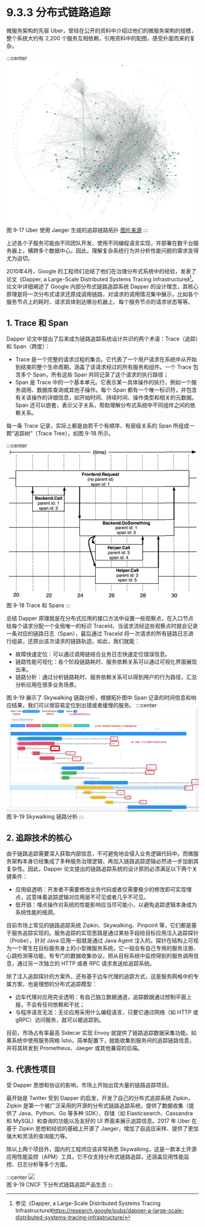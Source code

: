 # 9.3.3 分布式链路追踪

微服务架构的先驱 Uber，曾经在公开的资料中介绍过他们的微服务架构的规模，整个系统大约有 2,200 个服务互相依赖，引用资料中的配图，感受扑面而来的复杂。

:::center
  ![](../assets/uber-microservice.png)<br/>
  图 9-17 Uber 使用 Jaeger 生成的追踪链路拓扑 [图片来源](https://www.uber.com/en-IN/blog/microservice-architecture/)
:::

上述各个子服务可能由不同团队开发、使用不同编程语言实现，并部署在数千台服务器上，横跨多个数据中心。因此，理解复杂系统行为并分析性能问题的需求变得尤为迫切。

2010年4月，Google 的工程师们总结了他们在治理分布式系统中的经验，发表了论文《Dapper, a Large-Scale Distributed Systems Tracing Infrastructure》[^1]。论文中详细阐述了 Google 内部分布式链路追踪系统 Dapper 的设计理念，其核心原理是将一次分布式请求还原成调用链路，对请求的调用情况集中展示，比如各个服务节点上的耗时、请求具体到达哪台机器上、每个服务节点的请求状态等等。

## 1. Trace 和 Span

Dapper 论文中提出了后来成为链路追踪系统设计共识的两个术语：Trace（追踪）和 Span（跨度）：
- Trace 是一个完整的请求过程的集合。它代表了一个用户请求在系统中从开始到结束的整个生命周期，涵盖了该请求经过的所有服务和组件。一个 Trace 包含多个 Span，所有这些 Span 共同记录了这个请求的执行路径；
- Span 是 Trace 中的一个基本单元。它表示某一具体操作的执行，例如一个服务调用、数据库查询或其他子操作。每个 Span 都有一个唯一标识符，并包含有关该操作的详细信息，如开始时间、持续时间、操作类型和相关的元数据。Span 还可以嵌套，表示父子关系，帮助理解分布式系统中不同组件之间的依赖关系。

每一条 Trace 记录，实际上都是由若干个有顺序、有层级关系的 Span 所组成一颗“追踪树”（Trace Tree），如图 9-18 所示。

:::center
  ![](../assets/Dapper-trace-span.png)<br/>
  图 9-18 Trace 和 Spans
:::

总结 Dapper 原理就是在分布式应用的接口方法中设置一些观察点，在入口节点给每个请求分配一个全局唯一的标识 TraceId，当请求流经这些观察点时就会记录一条对应的链路日志（Span），最后通过 TraceId 将一次请求的所有链路日志进行组装，还原出该次请求的链路轨迹。如此，我们就能：

- 故障快速定位：可以通过调用链结合业务日志快速定位错误信息。
- 链路性能可视化：各个阶段链路耗时、服务依赖关系可以通过可视化界面展现出来。
- 链路分析：通过分析链路耗时、服务依赖关系可以得到用户的行为路径，汇总分析应用在很多业务场景。

图 9-19 展示了 Skywalking 链路分析，根据拓扑图中 Span 记录的时间信息和响应结果，我们可以很容易定位到出错或者缓慢的服务。
:::center
  ![](../assets/skywalking-ui.jpeg)<br/>
  图 9-19 Skywalking 链路分析
:::

## 2. 追踪技术的核心

由于链路追踪需要深入获取内部信息，不可避免地会侵入业务逻辑代码中。而微服务架构本身已经集成了多种服务治理逻辑，再加入链路追踪逻辑必然进一步加剧其复杂性。因此，Dapper 论文提出的链路追踪系统的设计原则必须满足以下两个关键条件：

- 应用级透明：开发者不需要修改业务代码或者仅需要极少的修改即可实现埋点，这意味着追踪逻辑对应用层不可见或者几乎不可见。
- 低开销：埋点操作对系统的性能影响应当尽可能小，以避免追踪逻辑本身成为系统性能的瓶颈。

目前市场上常见的链路追踪系统 Zipkin、Skywalking、Pinpoint 等，它们都是基于服务追踪实现的。服务追踪的实现思路是通过某些手段给目标应用注入追踪探针（Probe），针对 Java 应用一般就是通过 Java Agent 注入的。探针在结构上可视为一个寄生在目标服务身上的小型微服务系统，它一般会有自己专用的服务注册、心跳检测等功能，有专门的数据收集协议，把从目标系统中监控得到的服务调用信息，通过另一次独立的 HTTP 或者 RPC 请求发送给追踪系统。


除了注入追踪探针的方案外，还有基于边车代理的追踪方式，这是服务网格中的专属方案，也是理想的分布式追踪模型：
- 边车代理对应用完全透明：有自己独立数据通道，追踪数据通过控制平面上报，不会有任何依赖和干扰；
- 与程序语言无法：无论应用采用什么编程语言，只要它通过网络（如 HTTP 或 gRPC）访问服务，就可以被追踪到。

目前，市场占有率最高 Sidecar 实现 Envoy 就提供了链路追踪数据采集功能。如果系统中使用服务网格 Istio，简单配置下，就能收集到服务间的追踪链路信息，并将其转发到 Prometheus、Jaeger 或其他兼容的后端。

## 3. 代表性项目

受 Dapper 思想和协议的影响，市场上开始出现大量的链路追踪项目。

最开始是 Twitter 受到 Dapper 的启发，开发了自己的分布式追踪系统 Zipkin，Zipkin 是第一个被广泛采用的开源的分布式链路追踪系统，提供了数据收集（提供了 Java、Python、Go 等多种 SDK）、存储（如 Elasticsearch、Cassandra 和 MySQL）和查询的功能以及友好的 UI 界面来展示追踪信息。2017 年 Uber 在基于 Zipkin 思想和经验的基础上开源了 Jaeger，增加了自适应采样、提供了更加强大和灵活的查询能力等。

除以上两个项目外，国内的工程师应该非常熟悉 Skywalking，这是一款本土开源应用性能监控（APM）工具，它不仅支持分布式链路追踪，还涵盖应用性能监控、日志分析等多个方面。

:::center
  ![](../assets/tracing.png)<br/>
  图 9-19 CNCF 下分布式链路追踪产品生态
:::



[^1]: 参见《Dapper, a Large-Scale Distributed Systems Tracing Infrastructure》https://research.google/pubs/dapper-a-large-scale-distributed-systems-tracing-infrastructure/
